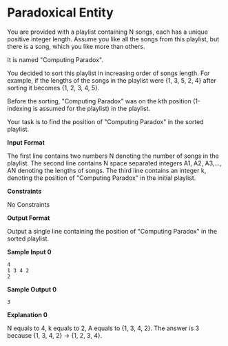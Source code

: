 # Paradoxical Entity

You are provided with a playlist containing N songs, each has a unique positive integer length. Assume you like all the songs from this playlist, but there is a song, which you like more than others.

It is named "Computing Paradox".

You decided to sort this playlist in increasing order of songs length. For example, if the lengths of the songs in the playlist were {1, 3, 5, 2, 4} after sorting it becomes {1, 2, 3, 4, 5}.

Before the sorting, "Computing Paradox" was on the kth position (1-indexing is assumed for the playlist) in the playlist.

Your task is to find the position of "Computing Paradox" in the sorted playlist.

**Input Format**

The first line contains two numbers N denoting the number of songs in the playlist. The second line contains N space separated integers A1, A2, A3,..., AN denoting the lengths of songs. The third line contains an integer k, denoting the position of "Computing Paradox" in the initial playlist.

**Constraints**

No Constraints

**Output Format**

Output a single line containing the position of "Computing Paradox" in the sorted playlist.

**Sample Input 0**
```
4
1 3 4 2
2
```
**Sample Output 0**
```
3
```
**Explanation 0**

N equals to 4, k equals to 2, A equals to {1, 3, 4, 2}. The answer is 3 because {1, 3, 4, 2} -> {1, 2, 3, 4}.

